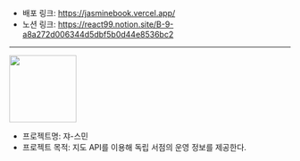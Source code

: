 - 배포 링크: https://jasminebook.vercel.app/
- 노션 링크: https://react99.notion.site/B-9-a8a272d006344d5dbf5b0d44e8536bc2

----------------------

<img src="https://user-images.githubusercontent.com/117061017/215396676-7be26fd4-1df0-4724-a0af-66c423ff3c74.png" height="120"/>

- 프로젝트명: 쟈-스민
- 프로젝트 목적: 지도 API를 이용해 독립 서점의 운영 정보를 제공한다.
